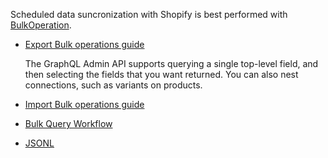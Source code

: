 Scheduled data suncronization with Shopify is best performed with [BulkOperation](https://shopify.dev/docs/api/admin-graphql/2024-07/objects/BulkOperation).  

*   [Export Bulk operations guide](https://shopify.dev/docs/api/usage/bulk-operations/queries)

    The GraphQL Admin API supports querying a single top-level field, and then selecting the fields that you want returned. You can also nest connections, such as variants on products.

*   [Import Bulk operations guide](https://shopify.dev/docs/api/usage/bulk-operations/imports)
*   [Bulk Query Workflow](https://shopify.dev/docs/api/usage/bulk-operations/queries#bulk-query-workflow)
*   [JSONL](https://jsonlines.org/)
